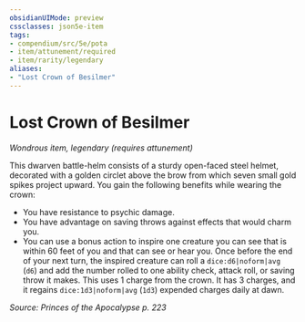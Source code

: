```yaml
---
obsidianUIMode: preview
cssclasses: json5e-item
tags:
- compendium/src/5e/pota
- item/attunement/required
- item/rarity/legendary
aliases: 
- "Lost Crown of Besilmer"
---
```

# Lost Crown of Besilmer
*Wondrous item, legendary (requires attunement)*  


This dwarven battle-helm consists of a sturdy open-faced steel helmet, decorated with a golden circlet above the brow from which seven small gold spikes project upward. You gain the following benefits while wearing the crown:

- You have resistance to psychic damage.  
- You have advantage on saving throws against effects that would charm you.  
- You can use a bonus action to inspire one creature you can see that is within 60 feet of you and that can see or hear you. Once before the end of your next turn, the inspired creature can roll a `dice:d6|noform|avg` (`d6`) and add the number rolled to one ability check, attack roll, or saving throw it makes. This uses 1 charge from the crown. It has 3 charges, and it regains `dice:1d3|noform|avg` (`1d3`) expended charges daily at dawn.  

*Source: Princes of the Apocalypse p. 223*